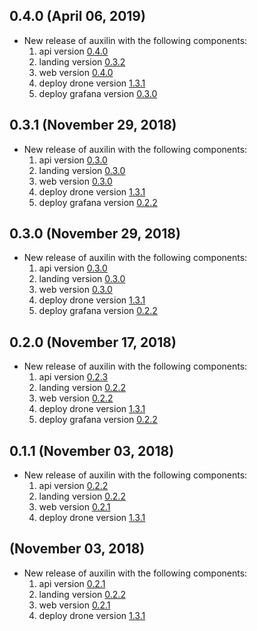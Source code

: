 ## 0.4.0 (April 06, 2019)

* New release of auxilin with the following components:
  1) api version [0.4.0](https://github.com/auxilincom/koa-api-starter/releases/tag/0.4.0)
  2) landing version [0.3.2](https://github.com/auxilincom/nextjs-landing-starter/releases/tag/0.3.2)
  3) web version [0.4.0](https://github.com/auxilincom/koa-react-starter/releases/tag/0.4.0)
  4) deploy drone version [1.3.1](https://github.com/auxilincom/deploy-drone/releases/tag/1.3.1)
  5) deploy grafana version [0.3.0](https://github.com/auxilincom/deploy-grafana/releases/tag/0.3.0)

## 0.3.1 (November 29, 2018)

* New release of auxilin with the following components:
  1) api version [0.3.0](https://github.com/auxilincom/koa-api-starter/releases/tag/0.3.0)
  2) landing version [0.3.0](https://github.com/auxilincom/nextjs-landing-starter/releases/tag/0.3.0)
  3) web version [0.3.0](https://github.com/auxilincom/koa-react-starter/releases/tag/0.3.0)
  4) deploy drone version [1.3.1](https://github.com/auxilincom/deploy-drone/releases/tag/1.3.1)
  5) deploy grafana version [0.2.2](https://github.com/auxilincom/deploy-grafana/releases/tag/0.2.2)

## 0.3.0 (November 29, 2018)

* New release of auxilin with the following components:
  1) api version [0.3.0](https://github.com/auxilincom/koa-api-starter/releases/tag/0.3.0)
  2) landing version [0.3.0](https://github.com/auxilincom/nextjs-landing-starter/releases/tag/0.3.0)
  3) web version [0.3.0](https://github.com/auxilincom/koa-react-starter/releases/tag/0.3.0)
  4) deploy drone version [1.3.1](https://github.com/auxilincom/deploy-drone/releases/tag/1.3.1)
  5) deploy grafana version [0.2.2](https://github.com/auxilincom/deploy-grafana/releases/tag/0.2.2)

## 0.2.0 (November 17, 2018)

* New release of auxilin with the following components:
  1) api version [0.2.3](https://github.com/auxilincom/koa-api-starter/releases/tag/0.2.3)
  2) landing version [0.2.2](https://github.com/auxilincom/nextjs-landing-starter/releases/tag/0.2.2)
  3) web version [0.2.2](https://github.com/auxilincom/koa-react-starter/releases/tag/0.2.2)
  4) deploy drone version [1.3.1](https://github.com/auxilincom/deploy-drone/releases/tag/1.3.1)
  5) deploy grafana version [0.2.2](https://github.com/auxilincom/deploy-grafana/releases/tag/0.2.2)

## 0.1.1 (November 03, 2018)

* New release of auxilin with the following components:
  1) api version [0.2.2](https://github.com/paralect/koa-api-starter/releases/tag/0.2.2)
  2) landing version [0.2.2](https://github.com/paralect/nextjs-landing-starter/releases/tag/0.2.2)
  3) web version [0.2.1](https://github.com/paralect/koa-react-starter/releases/tag/0.2.1)
  4) deploy drone version [1.3.1](https://github.com/paralect/deploy-drone/releases/tag/1.3.1)

##  (November 03, 2018)

* New release of auxilin with the following components:
  1) api version [0.2.1](https://github.com/paralect/koa-api-starter/releases/tag/0.2.1)
  2) landing version [0.2.2](https://github.com/paralect/nextjs-landing-starter/releases/tag/0.2.2)
  3) web version [0.2.1](https://github.com/paralect/koa-react-starter/releases/tag/0.2.1)
  4) deploy drone version [1.3.1](https://github.com/paralect/deploy-drone/releases/tag/1.3.1)
